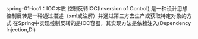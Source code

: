 spring-01-ioc1：IOC本质
    控制反转IOC(Inversion of Control),是一种设计思想<br>
    控制反转是一种通过描述（xml或注解）并通过第三方去生产或获取特定对象的方式
    在Spring中实现控制反转的是IOC容器，其实现方法是依赖注入(Dependency Injection,DI)
